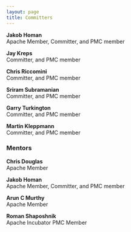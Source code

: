 ```yaml
---
layout: page
title: Committers
---
```


**Jakob Homan**<br/>
Apache Member, Committer, and PMC member<br/>
<a href="http://www.linkedin.com/in/jghoman" target="_blank"><i class="icon-linkedin committer-icon"></i></a>
<a href="http://twitter.com/blueboxtraveler" target="_blank"><i class="icon-twitter committer-icon"></i></a>

**Jay Kreps**<br/>
Committer, and PMC member<br/>
<a href="http://www.linkedin.com/in/jaykreps" target="_blank"><i class="icon-linkedin committer-icon"></i></a>
<a href="http://twitter.com/jaykreps" target="_blank"><i class="icon-twitter committer-icon"></i></a>

**Chris Riccomini**<br/>
Committer, and PMC member<br/>
<a href="http://www.linkedin.com/in/riccomini" target="_blank"><i class="icon-linkedin committer-icon"></i></a>
<a href="http://twitter.com/criccomini" target="_blank"><i class="icon-twitter committer-icon"></i></a>

**Sriram Subramanian**<br/>
Committer, and PMC member<br/>
<a href="http://www.linkedin.com/pub/sriram-subramanian/3/52a/162" target="_blank"><i class="icon-linkedin committer-icon"></i></a>
<a href="http://twitter.com/sriramsub1" target="_blank"><i class="icon-twitter committer-icon"></i></a>

**Garry Turkington**<br/>
Committer, and PMC member<br/>
<a href="http://uk.linkedin.com/in/garryturkington" target="_blank"><i class="icon-linkedin committer-icon"></i></a>
<a href="http://twitter.com/garryturk" target="_blank"><i class="icon-twitter committer-icon"></i></a>

**Martin Kleppmann**<br/>
Committer, and PMC member<br/>
<a href="https://www.linkedin.com/in/martinkleppmann" target="_blank"><i class="icon-linkedin committer-icon"></i></a>
<a href="https://twitter.com/martinkl" target="_blank"><i class="icon-twitter committer-icon"></i></a>

### Mentors

**Chris Douglas**<br/>
Apache Member<br/>
<a href="http://www.linkedin.com/pub/chris-douglas/1/33a/733" target="_blank"><i class="icon-linkedin committer-icon"></i></a>
<a href="https://twitter.com/chris_douglas" target="_blank"><i class="icon-twitter committer-icon"></i></a>

**Jakob Homan**<br/>
Apache Member, Committer, and PMC member<br/>
<a href="http://www.linkedin.com/in/jghoman" target="_blank"><i class="icon-linkedin committer-icon"></i></a>
<a href="http://twitter.com/blueboxtraveler" target="_blank"><i class="icon-twitter committer-icon"></i></a>

**Arun C Murthy**<br/>
Apache Member<br/>
<a href="http://www.linkedin.com/in/acmurthy" target="_blank"><i class="icon-linkedin committer-icon"></i></a>
<a href="https://twitter.com/acmurthy" target="_blank"><i class="icon-twitter committer-icon"></i></a>

**Roman Shaposhnik**<br/>
Apache Incubator PMC Member<br/>
<a href="http://www.linkedin.com/in/shaposhnik" target="_blank"><i class="icon-linkedin committer-icon"></i></a>
<a href="https://twitter.com/rhatr" target="_blank"><i class="icon-twitter committer-icon"></i></a>
